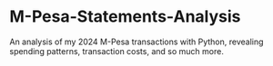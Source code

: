 # M-Pesa-Statements-Analysis
An analysis of my 2024 M-Pesa transactions with Python, revealing spending patterns, transaction costs, and so much more.
